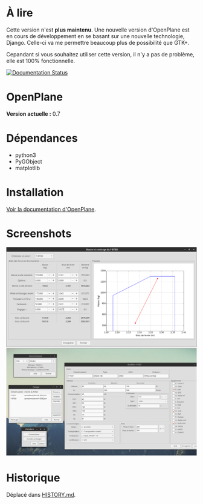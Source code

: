 # À lire
Cette version n'est **plus maintenu**. Une nouvelle version d'OpenPlane est en cours de développement en se basant sur une nouvelle technologie, Django. Celle-ci va me permettre beaucoup plus de possibilité que GTK+.

Cepandant si vous souhaitez utiliser cette version, il n'y a pas de problème, elle est 100% fonctionnelle.

[![Documentation Status](https://readthedocs.org/projects/openplane/badge/?version=latest)](http://openplane.readthedocs.org/fr/latest/?badge=latest)

# OpenPlane

**Version actuelle :** 0.7

# Dépendances
- python3
- PyGObject
- matplotlib

# Installation
[Voir la documentation d'OpenPlane](http://openplane.readthedocs.org/fr/latest/installation.html).

# Screenshots
![OpenPlane v0.6 : masse et centrage](images/screenshots/preview_weight_v06.png)
![OpenPlane v0.4](images/screenshots/preview_v04.png)

# Historique
Déplacé dans [HISTORY.md](HISTORY.md).
